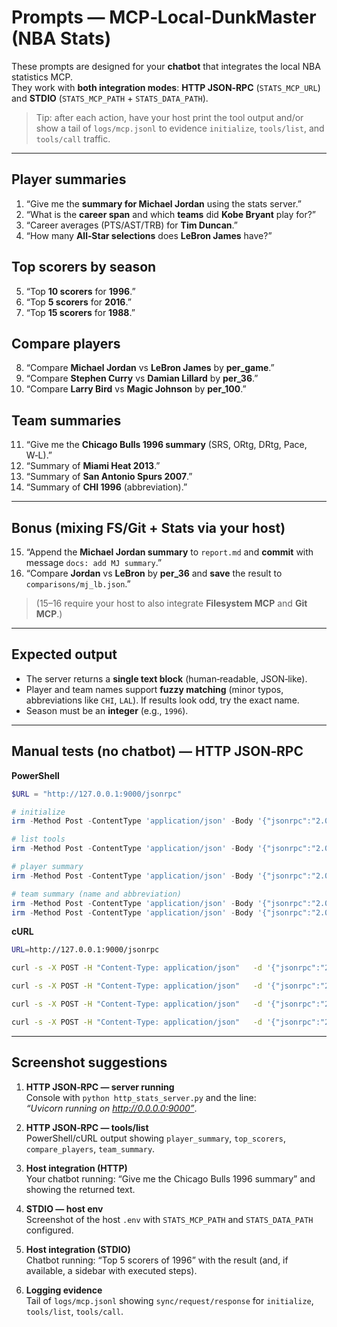 # Prompts — MCP‑Local‑DunkMaster (NBA Stats)

These prompts are designed for your **chatbot** that integrates the local NBA statistics MCP.  
They work with **both integration modes**: **HTTP JSON‑RPC** (`STATS_MCP_URL`) and **STDIO** (`STATS_MCP_PATH` + `STATS_DATA_PATH`).

> Tip: after each action, have your host print the tool output and/or show a tail of `logs/mcp.jsonl` to evidence `initialize`, `tools/list`, and `tools/call` traffic.

---

## Player summaries

1. “Give me the **summary for Michael Jordan** using the stats server.”  
2. “What is the **career span** and which **teams** did **Kobe Bryant** play for?”  
3. “Career averages (PTS/AST/TRB) for **Tim Duncan**.”  
4. “How many **All‑Star selections** does **LeBron James** have?”

## Top scorers by season

5. “Top **10 scorers** for **1996**.”  
6. “Top **5 scorers** for **2016**.”  
7. “Top **15 scorers** for **1988**.”

## Compare players

8. “Compare **Michael Jordan** vs **LeBron James** by **per_game**.”  
9. “Compare **Stephen Curry** vs **Damian Lillard** by **per_36**.”  
10. “Compare **Larry Bird** vs **Magic Johnson** by **per_100**.”

## Team summaries

11. “Give me the **Chicago Bulls 1996 summary** (SRS, ORtg, DRtg, Pace, W‑L).”  
12. “Summary of **Miami Heat 2013**.”  
13. “Summary of **San Antonio Spurs 2007**.”  
14. “Summary of **CHI 1996** (abbreviation).”

---

## Bonus (mixing FS/Git + Stats via your host)

15. “Append the **Michael Jordan summary** to `report.md` and **commit** with message `docs: add MJ summary`.”  
16. “Compare **Jordan** vs **LeBron** by **per_36** and **save** the result to `comparisons/mj_lb.json`.”

> (15–16 require your host to also integrate **Filesystem MCP** and **Git MCP**.)

---

## Expected output

- The server returns a **single text block** (human‑readable, JSON‑like).  
- Player and team names support **fuzzy matching** (minor typos, abbreviations like `CHI`, `LAL`). If results look odd, try the exact name.  
- Season must be an **integer** (e.g., `1996`).

---

## Manual tests (no chatbot) — HTTP JSON‑RPC

**PowerShell**

```powershell
$URL = "http://127.0.0.1:9000/jsonrpc"

# initialize
irm -Method Post -ContentType 'application/json' -Body '{"jsonrpc":"2.0","id":1,"method":"initialize","params":{}}' $URL

# list tools
irm -Method Post -ContentType 'application/json' -Body '{"jsonrpc":"2.0","id":2,"method":"tools/list","params":{}}' $URL

# player summary
irm -Method Post -ContentType 'application/json' -Body '{"jsonrpc":"2.0","id":3,"method":"tools/call","params":{"name":"player_summary","arguments":{"player":"Michael Jordan"}}}' $URL

# team summary (name and abbreviation)
irm -Method Post -ContentType 'application/json' -Body '{"jsonrpc":"2.0","id":4,"method":"tools/call","params":{"name":"team_summary","arguments":{"season":1996,"team":"Chicago Bulls"}}}' $URL
irm -Method Post -ContentType 'application/json' -Body '{"jsonrpc":"2.0","id":5,"method":"tools/call","params":{"name":"team_summary","arguments":{"season":1996,"team":"CHI"}}}' $URL
```

**cURL**

```bash
URL=http://127.0.0.1:9000/jsonrpc

curl -s -X POST -H "Content-Type: application/json"   -d '{"jsonrpc":"2.0","id":1,"method":"initialize","params":{}}' $URL

curl -s -X POST -H "Content-Type: application/json"   -d '{"jsonrpc":"2.0","id":2,"method":"tools/list","params":{}}' $URL

curl -s -X POST -H "Content-Type: application/json"   -d '{"jsonrpc":"2.0","id":3,"method":"tools/call","params":{"name":"player_summary","arguments":{"player":"Michael Jordan"}}}' $URL

curl -s -X POST -H "Content-Type: application/json"   -d '{"jsonrpc":"2.0","id":4,"method":"tools/call","params":{"name":"team_summary","arguments":{"season":1996,"team":"Chicago Bulls"}}}' $URL
```

---

## Screenshot suggestions

1. **HTTP JSON‑RPC — server running**  
   Console with `python http_stats_server.py` and the line:  
   *“Uvicorn running on http://0.0.0.0:9000”*.

2. **HTTP JSON‑RPC — tools/list**  
   PowerShell/cURL output showing `player_summary`, `top_scorers`, `compare_players`, `team_summary`.

3. **Host integration (HTTP)**  
   Your chatbot running: “Give me the Chicago Bulls 1996 summary” and showing the returned text.

4. **STDIO — host env**  
   Screenshot of the host `.env` with `STATS_MCP_PATH` and `STATS_DATA_PATH` configured.

5. **Host integration (STDIO)**  
   Chatbot running: “Top 5 scorers of 1996” with the result (and, if available, a sidebar with executed steps).

6. **Logging evidence**  
   Tail of `logs/mcp.jsonl` showing `sync/request/response` for `initialize`, `tools/list`, `tools/call`.
